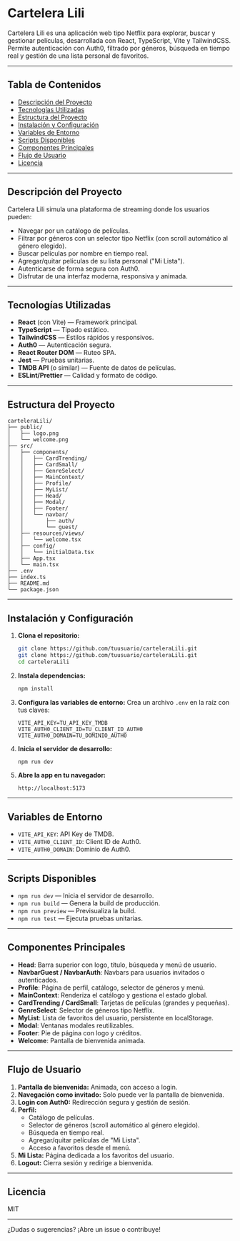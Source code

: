 # Cartelera Lili

Cartelera Lili es una aplicación web tipo Netflix para explorar, buscar y gestionar películas, desarrollada con React, TypeScript, Vite y TailwindCSS. Permite autenticación con Auth0, filtrado por géneros, búsqueda en tiempo real y gestión de una lista personal de favoritos.

---

## Tabla de Contenidos

- [Descripción del Proyecto](#descripción-del-proyecto)
- [Tecnologías Utilizadas](#tecnologías-utilizadas)
- [Estructura del Proyecto](#estructura-del-proyecto)
- [Instalación y Configuración](#instalación-y-configuración)
- [Variables de Entorno](#variables-de-entorno)
- [Scripts Disponibles](#scripts-disponibles)
- [Componentes Principales](#componentes-principales)
- [Flujo de Usuario](#flujo-de-usuario)
- [Licencia](#licencia)

---

## Descripción del Proyecto

Cartelera Lili simula una plataforma de streaming donde los usuarios pueden:

- Navegar por un catálogo de películas.
- Filtrar por géneros con un selector tipo Netflix (con scroll automático al género elegido).
- Buscar películas por nombre en tiempo real.
- Agregar/quitar películas de su lista personal ("Mi Lista").
- Autenticarse de forma segura con Auth0.
- Disfrutar de una interfaz moderna, responsiva y animada.

---

## Tecnologías Utilizadas

- **React** (con Vite) — Framework principal.
- **TypeScript** — Tipado estático.
- **TailwindCSS** — Estilos rápidos y responsivos.
- **Auth0** — Autenticación segura.
- **React Router DOM** — Ruteo SPA.
- **Jest** — Pruebas unitarias.
- **TMDB API** (o similar) — Fuente de datos de películas.
- **ESLint/Prettier** — Calidad y formato de código.

---

## Estructura del Proyecto

```
carteleraLili/
├── public/
│   ├── logo.png
│   └── welcome.png
├── src/
│   ├── components/
│   │   ├── CardTrending/
│   │   ├── CardSmall/
│   │   ├── GenreSelect/
│   │   ├── MainContext/
│   │   ├── Profile/
│   │   ├── MyList/
│   │   ├── Head/
│   │   ├── Modal/
│   │   ├── Footer/
│   │   └── navbar/
│   │       ├── auth/
│   │       └── guest/
│   ├── resources/views/
│   │   └── welcome.tsx
│   ├── config/
│   │   └── initialData.tsx
│   ├── App.tsx
│   └── main.tsx
├── .env
├── index.ts
├── README.md
└── package.json
```

---

## Instalación y Configuración

1. **Clona el repositorio:**

   ```bash
   git clone https://github.com/tuusuario/carteleraLili.git
   git clone https://github.com/tuusuario/carteleraLili.git
   cd carteleraLili
   ```

2. **Instala dependencias:**

   ```bash
   npm install
   ```

3. **Configura las variables de entorno:**
   Crea un archivo `.env` en la raíz con tus claves:

   ```env
   VITE_API_KEY=TU_API_KEY_TMDB
   VITE_AUTH0_CLIENT_ID=TU_CLIENT_ID_AUTH0
   VITE_AUTH0_DOMAIN=TU_DOMINIO_AUTH0
   ```

4. **Inicia el servidor de desarrollo:**

   ```bash
   npm run dev
   ```

5. **Abre la app en tu navegador:**
   ```
   http://localhost:5173
   ```

---

## Variables de Entorno

- `VITE_API_KEY`: API Key de TMDB.
- `VITE_AUTH0_CLIENT_ID`: Client ID de Auth0.
- `VITE_AUTH0_DOMAIN`: Dominio de Auth0.

---

## Scripts Disponibles

- `npm run dev` — Inicia el servidor de desarrollo.
- `npm run build` — Genera la build de producción.
- `npm run preview` — Previsualiza la build.
- `npm run test` — Ejecuta pruebas unitarias.

---

## Componentes Principales

- **Head**: Barra superior con logo, título, búsqueda y menú de usuario.
- **NavbarGuest / NavbarAuth**: Navbars para usuarios invitados o autenticados.
- **Profile**: Página de perfil, catálogo, selector de géneros y menú.
- **MainContext**: Renderiza el catálogo y gestiona el estado global.
- **CardTrending / CardSmall**: Tarjetas de películas (grandes y pequeñas).
- **GenreSelect**: Selector de géneros tipo Netflix.
- **MyList**: Lista de favoritos del usuario, persistente en localStorage.
- **Modal**: Ventanas modales reutilizables.
- **Footer**: Pie de página con logo y créditos.
- **Welcome**: Pantalla de bienvenida animada.

---

## Flujo de Usuario

1. **Pantalla de bienvenida:** Animada, con acceso a login.
2. **Navegación como invitado:** Solo puede ver la pantalla de bienvenida.
3. **Login con Auth0:** Redirección segura y gestión de sesión.
4. **Perfil:**
   - Catálogo de películas.
   - Selector de géneros (scroll automático al género elegido).
   - Búsqueda en tiempo real.
   - Agregar/quitar películas de "Mi Lista".
   - Acceso a favoritos desde el menú.
5. **Mi Lista:** Página dedicada a los favoritos del usuario.
6. **Logout:** Cierra sesión y redirige a bienvenida.

---

## Licencia

MIT

---

¿Dudas o sugerencias? ¡Abre un issue o contribuye!
